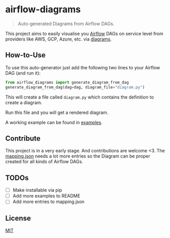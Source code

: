 # airflow-diagrams

> Auto-generated Diagrams from Airflow DAGs.

This project aims to easily visualise you [Airflow](https://github.com/apache/airflow) DAGs on service level 
from providers like AWS, GCP, Azure, etc. via [diagrams](https://github.com/mingrammer/diagrams).

## How-to-Use

To use this auto-generator just add the following two lines to your Airflow DAG (and run it):
```python
from airflow_diagrams import generate_diagram_from_dag
generate_diagram_from_dag(dag=dag, diagram_file="diagram.py")
```
This will create a file called `diagram.py` which contains the definition to create a diagram.

Run this file and you will get a rendered diagram.

A working example can be found in [examples](examples/dags/test_dag.py).

## Contribute

This project is in a very early stage. And contributions are welcome <3.
The [mapping.json](airflow_diagrams/mapping.json) needs a lot more entries 
so the Diagram can be proper created for all kinds of Airflow DAGs.

## TODOs

- [ ] Make installable via pip
- [ ] Add more examples to README
- [ ] Add more entries to mapping.json

## License

[MIT](LICENSE)
